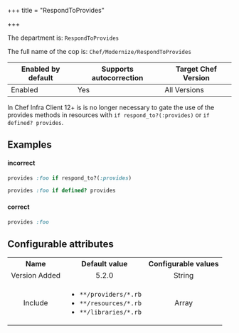 +++
title = "RespondToProvides"

+++

<!-- This content is automatically generated. See https://github.com/chef/chef-web-docs/blob/main/generated/README.md -->

The department is: `RespondToProvides`

The full name of the cop is: `Chef/Modernize/RespondToProvides`

| Enabled by default | Supports autocorrection | Target Chef Version |
| --- | --- | --- |
| Enabled | Yes | All Versions |

In Chef Infra Client 12+ is is no longer necessary to gate the use of the provides methods in resources with `if respond_to?(:provides)` or `if defined? provides`.

## Examples


#### incorrect

```ruby
provides :foo if respond_to?(:provides)

provides :foo if defined? provides
```

#### correct

```ruby
provides :foo
```

## Configurable attributes

<table>
<tbody><tr>
<th>Name</th>
<th>Default value</th>
<th>Configurable values</th>
</tr>
<tr>
<td style="text-align:center">Version Added</td>
<td style="text-align:center">5.2.0</td>
<td style="text-align:center">String</td>
</tr>
<tr><td style="text-align:center">Include</td>
<td style="text-align:center"><ul>
<li><code>**/providers/*.rb</code></li>
<li><code>**/resources/*.rb</code></li>
<li><code>**/libraries/*.rb</code></li>
</ul>
</td>
<td style="text-align:center">Array</td>
</tr></tbody></table>
